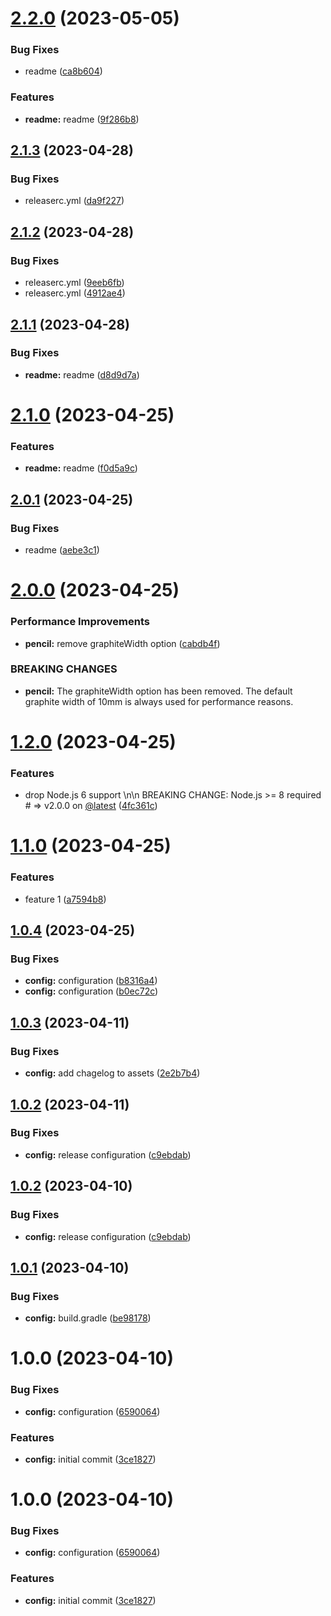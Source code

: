 # [2.2.0](https://github.com/rxvcp/poc-semantic-release/compare/v2.1.3...v2.2.0) (2023-05-05)


### Bug Fixes

* readme ([ca8b604](https://github.com/rxvcp/poc-semantic-release/commit/ca8b6042c5ad46b04f65e5a9c923a6d7f7bd51be))


### Features

* **readme:** readme ([9f286b8](https://github.com/rxvcp/poc-semantic-release/commit/9f286b86078cd2a7664689aef69c4768c4af615a))

## [2.1.3](https://github.com/rxvcp/poc-semantic-release/compare/v2.1.2...v2.1.3) (2023-04-28)


### Bug Fixes

* releaserc.yml ([da9f227](https://github.com/rxvcp/poc-semantic-release/commit/da9f227aed17a8e9478f151f80d79e056700728b))

## [2.1.2](https://github.com/rxvcp/poc-semantic-release/compare/v2.1.1...v2.1.2) (2023-04-28)


### Bug Fixes

* releaserc.yml ([9eeb6fb](https://github.com/rxvcp/poc-semantic-release/commit/9eeb6fbb44308bd61a501e0f76e39367a383bdb6))
* releaserc.yml ([4912ae4](https://github.com/rxvcp/poc-semantic-release/commit/4912ae429758b09a9a4f1e5e9c3994559e4e8fc7))

## [2.1.1](https://github.com/rxvcp/poc-semantic-release/compare/v2.1.0...v2.1.1) (2023-04-28)


### Bug Fixes

* **readme:** readme ([d8d9d7a](https://github.com/rxvcp/poc-semantic-release/commit/d8d9d7a5db587dc4941b4c3454ab6a764d495016))

# [2.1.0](https://github.com/rxvcp/poc-semantic-release/compare/v2.0.1...v2.1.0) (2023-04-25)


### Features

* **readme:** readme ([f0d5a9c](https://github.com/rxvcp/poc-semantic-release/commit/f0d5a9c3751fe06445cf6a9e8a27256cf2cdf3ee))

## [2.0.1](https://github.com/rxvcp/poc-semantic-release/compare/v2.0.0...v2.0.1) (2023-04-25)


### Bug Fixes

* readme ([aebe3c1](https://github.com/rxvcp/poc-semantic-release/commit/aebe3c1881b01e92fb44d3013d972bdd6a509c69))

# [2.0.0](https://github.com/rxvcp/poc-semantic-release/compare/v1.2.0...v2.0.0) (2023-04-25)


### Performance Improvements

* **pencil:** remove graphiteWidth option ([cabdb4f](https://github.com/rxvcp/poc-semantic-release/commit/cabdb4f7580f403301f5338554d3f382e5811a0c))


### BREAKING CHANGES

* **pencil:** The graphiteWidth option has been removed.
The default graphite width of 10mm is always used for performance reasons.

# [1.2.0](https://github.com/rxvcp/poc-semantic-release/compare/v1.1.0...v1.2.0) (2023-04-25)


### Features

* drop Node.js 6 support \n\n BREAKING CHANGE: Node.js >= 8 required # => v2.0.0 on [@latest](https://github.com/latest) ([4fc361c](https://github.com/rxvcp/poc-semantic-release/commit/4fc361cc8c5eba858bc2c96e1424f76434a63ef5))

# [1.1.0](https://github.com/rxvcp/poc-semantic-release/compare/v1.0.4...v1.1.0) (2023-04-25)


### Features

* feature 1 ([a7594b8](https://github.com/rxvcp/poc-semantic-release/commit/a7594b81d38c84f94fbc92f411488c0f63c6e77c))

## [1.0.4](https://github.com/rxvcp/poc-semantic-release/compare/v1.0.3...v1.0.4) (2023-04-25)


### Bug Fixes

* **config:** configuration ([b8316a4](https://github.com/rxvcp/poc-semantic-release/commit/b8316a4269a4f143d7ee5fb45f021efc72127d38))
* **config:** configuration ([b0ec72c](https://github.com/rxvcp/poc-semantic-release/commit/b0ec72c4e168d82b5b6cdbe8c3a83aba59082844))

## [1.0.3](https://github.com/rxvcp/poc-semantic-release/compare/v1.0.2...v1.0.3) (2023-04-11)


### Bug Fixes

* **config:** add chagelog to assets ([2e2b7b4](https://github.com/rxvcp/poc-semantic-release/commit/2e2b7b417f38ecc2feb290939ca5265610672bf7))

## [1.0.2](https://github.com/rxvcp/poc-semantic-release/compare/v1.0.1...v1.0.2) (2023-04-11)


### Bug Fixes

* **config:** release configuration ([c9ebdab](https://github.com/rxvcp/poc-semantic-release/commit/c9ebdabdfa03d1aaf6f03544081a7a4a849e6d88))

## [1.0.2](https://github.com/rxvcp/poc-semantic-release/compare/v1.0.1...v1.0.2) (2023-04-10)


### Bug Fixes

* **config:** release configuration ([c9ebdab](https://github.com/rxvcp/poc-semantic-release/commit/c9ebdabdfa03d1aaf6f03544081a7a4a849e6d88))

## [1.0.1](https://github.com/rxvcp/poc-semantic-release/compare/v1.0.0...v1.0.1) (2023-04-10)


### Bug Fixes

* **config:** build.gradle ([be98178](https://github.com/rxvcp/poc-semantic-release/commit/be981783a9cffcc4456c8dc0fef3ce20379c2e5a))

# 1.0.0 (2023-04-10)


### Bug Fixes

* **config:** configuration ([6590064](https://github.com/rxvcp/poc-semantic-release/commit/659006466d5f8f4a1cdb24cd78cf81cf8a898c13))


### Features

* **config:** initial commit ([3ce1827](https://github.com/rxvcp/poc-semantic-release/commit/3ce1827594312b292c4800af51c09abedfb7c26d))

# 1.0.0 (2023-04-10)


### Bug Fixes

* **config:** configuration ([6590064](https://github.com/rxvcp/poc-semantic-release/commit/659006466d5f8f4a1cdb24cd78cf81cf8a898c13))


### Features

* **config:** initial commit ([3ce1827](https://github.com/rxvcp/poc-semantic-release/commit/3ce1827594312b292c4800af51c09abedfb7c26d))
